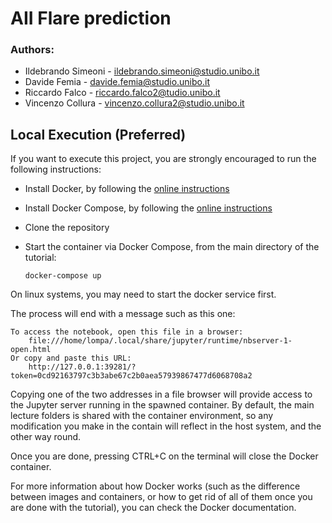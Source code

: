 # AII Flare prediction
### Authors: 
- Ildebrando Simeoni - ildebrando.simeoni@studio.unibo.it
- Davide Femia - davide.femia@studio.unibo.it
- Riccardo Falco - riccardo.falco2@tudio.unibo.it
- Vincenzo Collura - vincenzo.collura2@studio.unibo.it

## Local Execution (Preferred)

If you want to execute this project, you are strongly encouraged to run the following instructions:
* Install Docker, by following the [online instructions](https://docs.docker.com/get-docker/)
* Install Docker Compose, by following the [online instructions](https://docs.docker.com/compose/install/)
* Clone the repository
* Start the container via Docker Compose, from the main directory of the tutorial:

    ```
    docker-compose up
    ```

On linux systems, you may need to start the docker service first.

The process will end with a message such as this one:
```
To access the notebook, open this file in a browser:
    file:///home/lompa/.local/share/jupyter/runtime/nbserver-1-open.html
Or copy and paste this URL:
    http://127.0.0.1:39281/?token=0cd92163797c3b3abe67c2b0aea57939867477d6068708a2
```
Copying one of the two addresses in a file browser will provide access to the Jupyter server running in the spawned container. By default, the main lecture folders is shared with the container environment, so any modification you make in the contain will reflect in the host system, and the other way round.

Once you are done, pressing CTRL+C on the terminal will close the Docker container.

For more information about how Docker works (such as the difference between images and containers, or how to get rid of all of them once you are done with the tutorial), you can check the Docker documentation.

